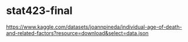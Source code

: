 # stat423-final
https://www.kaggle.com/datasets/joannpineda/individual-age-of-death-and-related-factors?resource=download&select=data.json
